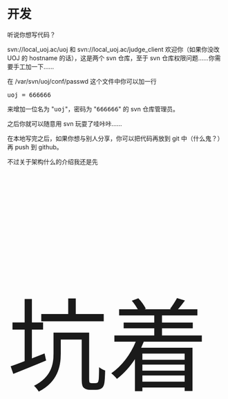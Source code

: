 # 开发
听说你想写代码？

svn://local\_uoj.ac/uoj 和 svn://local\_uoj.ac/judge_client 欢迎你（如果你没改 UOJ 的 hostname 的话），这是两个 svn 仓库，至于 svn 仓库权限问题……你需要手工加一下……

在 /var/svn/uoj/conf/passwd 这个文件中你可以加一行
<pre>
uoj = 666666
</pre>
来增加一位名为 "<samp>uoj</samp>"，密码为 "<samp>666666</samp>" 的 svn 仓库管理员。

之后你就可以随意用 svn 玩耍了哇咔咔……

在本地写完之后，如果你想与别人分享，你可以把代码再放到 git 中（什么鬼？）再 push 到 github。

不过关于架构什么的介绍我还是先
<p style="font-size:233px">坑着</p>
